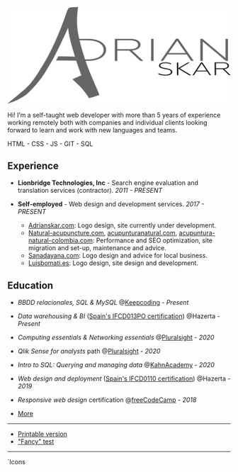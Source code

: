 
![Adrian Skar](images/adskar-black.svg)

Hi! I’m a self-taught web developer with more than 5 years of experience working remotely both with companies and individual clients looking forward to learn and work with new languages and teams. 

HTML - CSS - JS - GIT - SQL

## Experience

- **Lionbridge Technologies, Inc**​ - Search engine evaluation and
translation services (contractor).
*2011 - PRESENT*

- **Self-employed**​ - Web design and development
services.
*2017 - PRESENT*
	- [Adrianskar.com​](https://adrianskar.com): Logo design, site currently under development.
	- [Natural-acupuncture.com​](https://natural-acupuncture.com/), ​[acupunturanatural.com​](https://web.archive.org/web/20190112201615/https://acupunturanatural.com/),
[acupuntura-natural-colombia.com​](https://acupuntura-natural-colombia.com/): Performance and SEO optimization, site migration and set-up, maintenance and advice.
	- [Sanadayana.com](https://web.archive.org/web/20171020115041/https://sanadayana.com/): Logo design and advice for local business.
	- [Luisbomati.es](http://luisbomati.es/​): Logo design, site design and development.

## Education

- *BBDD relacionales, SQL & MySQL* @[Keepcoding](https://plataforma.keepcoding.io/p/curso-bbdd-sql-mysql) - *Present*

- *Data warehousing & BI* ([Spain's IFCD013PO certification](http://www.madrid.org/sfoc_web/2016/IFCD013PO.pdf)) @Hazerta - *Present*

- *Computing essentials & Networking essentials* @[Pluralsight](https://app.pluralsight.com/paths/skill/fundamentals-of-it-operations-skill) - *2020*

- *Qlik Sense for analysts* path @[Pluralsight](https://app.pluralsight.com/paths/skill/qlik-sense-for-analysts) - *2020*
<!-- - *Javascript algorithms and data structures* certification @
freeCodeCamp 
*PRESENT* -->

- *Intro to SQL: Querying and managing data* @[KahnAcademy](https://www.khanacademy.org/computing/computer-programming/sql) - *2020*

- *Web design and deployment* ([Spain's IFCD0110 certification](https://sede.sepe.gob.es/especialidadesformativas/RXBuscadorEFRED/DetalleEspecialidadFormativa.do?codEspecialidad=IFCD0110)) @Hazerta - *2019*


- *Responsive web design* certification @[freeCodeCamp](https://www.freecodecamp.org/certification/adrianskar/responsive-web-design)  - *2018*
- [More](further%20edu.md)

___

- [Printable version](ResumeAdskar_print.pdf)
- ["Fancy" test](ResumeAdskar_fancy_test.pdf)

___

`Icons 